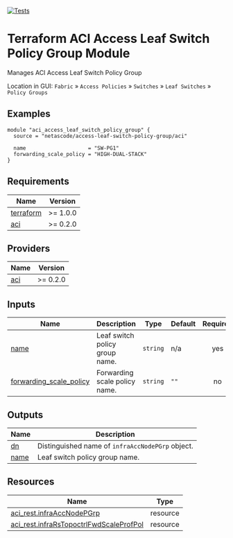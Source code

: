 <!-- BEGIN_TF_DOCS -->
[![Tests](https://github.com/netascode/terraform-aci-access-leaf-switch-policy-group/actions/workflows/test.yml/badge.svg)](https://github.com/netascode/terraform-aci-access-leaf-switch-policy-group/actions/workflows/test.yml)

# Terraform ACI Access Leaf Switch Policy Group Module

Manages ACI Access Leaf Switch Policy Group

Location in GUI:
`Fabric` » `Access Policies` » `Switches` » `Leaf Switches` » `Policy Groups`

## Examples

```hcl
module "aci_access_leaf_switch_policy_group" {
  source = "netascode/access-leaf-switch-policy-group/aci"

  name                    = "SW-PG1"
  forwarding_scale_policy = "HIGH-DUAL-STACK"
}

```

## Requirements

| Name | Version |
|------|---------|
| <a name="requirement_terraform"></a> [terraform](#requirement\_terraform) | >= 1.0.0 |
| <a name="requirement_aci"></a> [aci](#requirement\_aci) | >= 0.2.0 |

## Providers

| Name | Version |
|------|---------|
| <a name="provider_aci"></a> [aci](#provider\_aci) | >= 0.2.0 |

## Inputs

| Name | Description | Type | Default | Required |
|------|-------------|------|---------|:--------:|
| <a name="input_name"></a> [name](#input\_name) | Leaf switch policy group name. | `string` | n/a | yes |
| <a name="input_forwarding_scale_policy"></a> [forwarding\_scale\_policy](#input\_forwarding\_scale\_policy) | Forwarding scale policy name. | `string` | `""` | no |

## Outputs

| Name | Description |
|------|-------------|
| <a name="output_dn"></a> [dn](#output\_dn) | Distinguished name of `infraAccNodePGrp` object. |
| <a name="output_name"></a> [name](#output\_name) | Leaf switch policy group name. |

## Resources

| Name | Type |
|------|------|
| [aci_rest.infraAccNodePGrp](https://registry.terraform.io/providers/netascode/aci/latest/docs/resources/rest) | resource |
| [aci_rest.infraRsTopoctrlFwdScaleProfPol](https://registry.terraform.io/providers/netascode/aci/latest/docs/resources/rest) | resource |
<!-- END_TF_DOCS -->